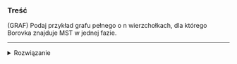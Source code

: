 ### Treść
(GRAF)
Podaj przykład grafu pełnego o n wierzchołkach, dla którego Borovka znajduje
MST w jednej fazie.

------
<details><summary>Rozwiązanie</summary>

Graf w którym istnieje cykl rosnących wag krawędzi oraz krawędzie poza tym cyklem mają wagi ![](https://i.imgur.com/grmmky4.png)

![](https://i.imgur.com/pOLQFOR.png)
<p>
